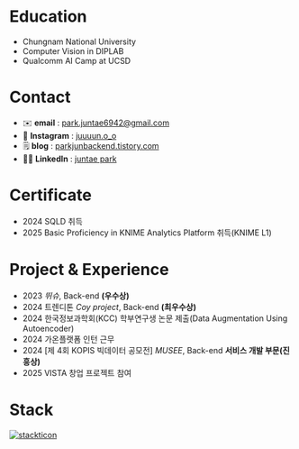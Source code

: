 # Education 
   - Chungnam National University   
   - Computer Vision in DIPLAB
   - Qualcomm AI Camp at UCSD
# Contact 
   - ✉️ **email** : park.juntae6942@gmail.com  
   - 📸 **Instagram** : [juuuun.o_o](https://www.instagram.com/juuuun.o_o/)  
   - 🗒️ **blog** : [parkjunbackend.tistory.com](https://parkjunbackend.tistory.com/)
   - 🤝🏻 **LinkedIn** : [juntae park](https://www.linkedin.com/in/juntae--park)
# Certificate 
   - 2024 SQLD 취득
   - 2025 Basic Proficiency in KNIME Analytics Platform 취득(KNIME L1)
# Project & Experience 
  - 2023 *뛰슈*, Back-end **(우수상)**
  - 2024 트렌디톤 *Coy project*, Back-end **(최우수상)**
  - 2024 한국정보과학회(KCC) 학부연구생 논문 제출(Data Augmentation Using Autoencoder)
  - 2024 가온플랫폼 인턴 근무
  - 2024 [제 4회 KOPIS 빅데이터 공모전] *MUSEE*, Back-end **서비스 개발 부문(진흥상)**
  - 2025 VISTA 창업 프로젝트 참여
# Stack 
[![stackticon](https://firebasestorage.googleapis.com/v0/b/stackticon-81399.appspot.com/o/images%2F1751506381853?alt=media&token=2714b79a-eb29-4409-96d3-60966a8ef3bf)](https://github.com/msdio/stackticon)
